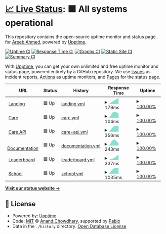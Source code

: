 # [📈 Live Status](https://status.areeb.dev): <!--live status--> **🟩 All systems operational**

This repository contains the open-source uptime monitor and status page for [Areeb Ahmed](https://areeb.dev), powered by [Upptime](https://github.com/upptime/upptime).

[![Uptime CI](https://github.com/areebahmeddd/care_uptime/workflows/Uptime%20CI/badge.svg)](https://github.com/areebahmeddd/care_uptime/actions?query=workflow%3A%22Uptime+CI%22)
[![Response Time CI](https://github.com/areebahmeddd/care_uptime/workflows/Response%20Time%20CI/badge.svg)](https://github.com/areebahmeddd/care_uptime/actions?query=workflow%3A%22Response+Time+CI%22)
[![Graphs CI](https://github.com/areebahmeddd/care_uptime/workflows/Graphs%20CI/badge.svg)](https://github.com/areebahmeddd/care_uptime/actions?query=workflow%3A%22Graphs+CI%22)
[![Static Site CI](https://github.com/areebahmeddd/care_uptime/workflows/Static%20Site%20CI/badge.svg)](https://github.com/areebahmeddd/care_uptime/actions?query=workflow%3A%22Static+Site+CI%22)
[![Summary CI](https://github.com/areebahmeddd/care_uptime/workflows/Summary%20CI/badge.svg)](https://github.com/areebahmeddd/care_uptime/actions?query=workflow%3A%22Summary+CI%22)

With [Upptime](https://upptime.js.org), you can get your own unlimited and free uptime monitor and status page, powered entirely by a GitHub repository. We use [Issues](https://github.com/areebahmeddd/care_uptime/issues) as incident reports, [Actions](https://github.com/areebahmeddd/care_uptime/actions) as uptime monitors, and [Pages](https://status.areeb.dev) for the status page.

<!--start: status pages-->
<!-- This summary is generated by Upptime (https://github.com/upptime/upptime) -->
<!-- Do not edit this manually, your changes will be overwritten -->
<!-- prettier-ignore -->
| URL | Status | History | Response Time | Uptime |
| --- | ------ | ------- | ------------- | ------ |
| <img alt="" src="https://icons.duckduckgo.com/ip3/ohc.network.ico" height="13"> [Landing](https://ohc.network) | 🟩 Up | [landing.yml](https://github.com/areebahmeddd/care_uptime/commits/HEAD/history/landing.yml) | <details><summary><img alt="Response time graph" src="./graphs/landing/response-time-week.png" height="20"> 179ms</summary><br><a href="https://status.areeb.dev/history/landing"><img alt="Response time 179" src="https://img.shields.io/endpoint?url=https%3A%2F%2Fraw.githubusercontent.com%2Fareebahmeddd%2Fcare_uptime%2FHEAD%2Fapi%2Flanding%2Fresponse-time.json"></a><br><a href="https://status.areeb.dev/history/landing"><img alt="24-hour response time 179" src="https://img.shields.io/endpoint?url=https%3A%2F%2Fraw.githubusercontent.com%2Fareebahmeddd%2Fcare_uptime%2FHEAD%2Fapi%2Flanding%2Fresponse-time-day.json"></a><br><a href="https://status.areeb.dev/history/landing"><img alt="7-day response time 179" src="https://img.shields.io/endpoint?url=https%3A%2F%2Fraw.githubusercontent.com%2Fareebahmeddd%2Fcare_uptime%2FHEAD%2Fapi%2Flanding%2Fresponse-time-week.json"></a><br><a href="https://status.areeb.dev/history/landing"><img alt="30-day response time 179" src="https://img.shields.io/endpoint?url=https%3A%2F%2Fraw.githubusercontent.com%2Fareebahmeddd%2Fcare_uptime%2FHEAD%2Fapi%2Flanding%2Fresponse-time-month.json"></a><br><a href="https://status.areeb.dev/history/landing"><img alt="1-year response time 179" src="https://img.shields.io/endpoint?url=https%3A%2F%2Fraw.githubusercontent.com%2Fareebahmeddd%2Fcare_uptime%2FHEAD%2Fapi%2Flanding%2Fresponse-time-year.json"></a></details> | <details><summary><a href="https://status.areeb.dev/history/landing">100.00%</a></summary><a href="https://status.areeb.dev/history/landing"><img alt="All-time uptime 100.00%" src="https://img.shields.io/endpoint?url=https%3A%2F%2Fraw.githubusercontent.com%2Fareebahmeddd%2Fcare_uptime%2FHEAD%2Fapi%2Flanding%2Fuptime.json"></a><br><a href="https://status.areeb.dev/history/landing"><img alt="24-hour uptime 100.00%" src="https://img.shields.io/endpoint?url=https%3A%2F%2Fraw.githubusercontent.com%2Fareebahmeddd%2Fcare_uptime%2FHEAD%2Fapi%2Flanding%2Fuptime-day.json"></a><br><a href="https://status.areeb.dev/history/landing"><img alt="7-day uptime 100.00%" src="https://img.shields.io/endpoint?url=https%3A%2F%2Fraw.githubusercontent.com%2Fareebahmeddd%2Fcare_uptime%2FHEAD%2Fapi%2Flanding%2Fuptime-week.json"></a><br><a href="https://status.areeb.dev/history/landing"><img alt="30-day uptime 100.00%" src="https://img.shields.io/endpoint?url=https%3A%2F%2Fraw.githubusercontent.com%2Fareebahmeddd%2Fcare_uptime%2FHEAD%2Fapi%2Flanding%2Fuptime-month.json"></a><br><a href="https://status.areeb.dev/history/landing"><img alt="1-year uptime 100.00%" src="https://img.shields.io/endpoint?url=https%3A%2F%2Fraw.githubusercontent.com%2Fareebahmeddd%2Fcare_uptime%2FHEAD%2Fapi%2Flanding%2Fuptime-year.json"></a></details>
| <img alt="" src="https://icons.duckduckgo.com/ip3/care.ohc.network.ico" height="13"> [Care](https://care.ohc.network) | 🟩 Up | [care.yml](https://github.com/areebahmeddd/care_uptime/commits/HEAD/history/care.yml) | <details><summary><img alt="Response time graph" src="./graphs/care/response-time-week.png" height="20"> 104ms</summary><br><a href="https://status.areeb.dev/history/care"><img alt="Response time 104" src="https://img.shields.io/endpoint?url=https%3A%2F%2Fraw.githubusercontent.com%2Fareebahmeddd%2Fcare_uptime%2FHEAD%2Fapi%2Fcare%2Fresponse-time.json"></a><br><a href="https://status.areeb.dev/history/care"><img alt="24-hour response time 104" src="https://img.shields.io/endpoint?url=https%3A%2F%2Fraw.githubusercontent.com%2Fareebahmeddd%2Fcare_uptime%2FHEAD%2Fapi%2Fcare%2Fresponse-time-day.json"></a><br><a href="https://status.areeb.dev/history/care"><img alt="7-day response time 104" src="https://img.shields.io/endpoint?url=https%3A%2F%2Fraw.githubusercontent.com%2Fareebahmeddd%2Fcare_uptime%2FHEAD%2Fapi%2Fcare%2Fresponse-time-week.json"></a><br><a href="https://status.areeb.dev/history/care"><img alt="30-day response time 104" src="https://img.shields.io/endpoint?url=https%3A%2F%2Fraw.githubusercontent.com%2Fareebahmeddd%2Fcare_uptime%2FHEAD%2Fapi%2Fcare%2Fresponse-time-month.json"></a><br><a href="https://status.areeb.dev/history/care"><img alt="1-year response time 104" src="https://img.shields.io/endpoint?url=https%3A%2F%2Fraw.githubusercontent.com%2Fareebahmeddd%2Fcare_uptime%2FHEAD%2Fapi%2Fcare%2Fresponse-time-year.json"></a></details> | <details><summary><a href="https://status.areeb.dev/history/care">100.00%</a></summary><a href="https://status.areeb.dev/history/care"><img alt="All-time uptime 100.00%" src="https://img.shields.io/endpoint?url=https%3A%2F%2Fraw.githubusercontent.com%2Fareebahmeddd%2Fcare_uptime%2FHEAD%2Fapi%2Fcare%2Fuptime.json"></a><br><a href="https://status.areeb.dev/history/care"><img alt="24-hour uptime 100.00%" src="https://img.shields.io/endpoint?url=https%3A%2F%2Fraw.githubusercontent.com%2Fareebahmeddd%2Fcare_uptime%2FHEAD%2Fapi%2Fcare%2Fuptime-day.json"></a><br><a href="https://status.areeb.dev/history/care"><img alt="7-day uptime 100.00%" src="https://img.shields.io/endpoint?url=https%3A%2F%2Fraw.githubusercontent.com%2Fareebahmeddd%2Fcare_uptime%2FHEAD%2Fapi%2Fcare%2Fuptime-week.json"></a><br><a href="https://status.areeb.dev/history/care"><img alt="30-day uptime 100.00%" src="https://img.shields.io/endpoint?url=https%3A%2F%2Fraw.githubusercontent.com%2Fareebahmeddd%2Fcare_uptime%2FHEAD%2Fapi%2Fcare%2Fuptime-month.json"></a><br><a href="https://status.areeb.dev/history/care"><img alt="1-year uptime 100.00%" src="https://img.shields.io/endpoint?url=https%3A%2F%2Fraw.githubusercontent.com%2Fareebahmeddd%2Fcare_uptime%2FHEAD%2Fapi%2Fcare%2Fuptime-year.json"></a></details>
| <img alt="" src="https://icons.duckduckgo.com/ip3/careapi.ohc.network.ico" height="13"> [Care API](https://careapi.ohc.network) | 🟩 Up | [care-api.yml](https://github.com/areebahmeddd/care_uptime/commits/HEAD/history/care-api.yml) | <details><summary><img alt="Response time graph" src="./graphs/care-api/response-time-week.png" height="20"> 356ms</summary><br><a href="https://status.areeb.dev/history/care-api"><img alt="Response time 356" src="https://img.shields.io/endpoint?url=https%3A%2F%2Fraw.githubusercontent.com%2Fareebahmeddd%2Fcare_uptime%2FHEAD%2Fapi%2Fcare-api%2Fresponse-time.json"></a><br><a href="https://status.areeb.dev/history/care-api"><img alt="24-hour response time 356" src="https://img.shields.io/endpoint?url=https%3A%2F%2Fraw.githubusercontent.com%2Fareebahmeddd%2Fcare_uptime%2FHEAD%2Fapi%2Fcare-api%2Fresponse-time-day.json"></a><br><a href="https://status.areeb.dev/history/care-api"><img alt="7-day response time 356" src="https://img.shields.io/endpoint?url=https%3A%2F%2Fraw.githubusercontent.com%2Fareebahmeddd%2Fcare_uptime%2FHEAD%2Fapi%2Fcare-api%2Fresponse-time-week.json"></a><br><a href="https://status.areeb.dev/history/care-api"><img alt="30-day response time 356" src="https://img.shields.io/endpoint?url=https%3A%2F%2Fraw.githubusercontent.com%2Fareebahmeddd%2Fcare_uptime%2FHEAD%2Fapi%2Fcare-api%2Fresponse-time-month.json"></a><br><a href="https://status.areeb.dev/history/care-api"><img alt="1-year response time 356" src="https://img.shields.io/endpoint?url=https%3A%2F%2Fraw.githubusercontent.com%2Fareebahmeddd%2Fcare_uptime%2FHEAD%2Fapi%2Fcare-api%2Fresponse-time-year.json"></a></details> | <details><summary><a href="https://status.areeb.dev/history/care-api">100.00%</a></summary><a href="https://status.areeb.dev/history/care-api"><img alt="All-time uptime 100.00%" src="https://img.shields.io/endpoint?url=https%3A%2F%2Fraw.githubusercontent.com%2Fareebahmeddd%2Fcare_uptime%2FHEAD%2Fapi%2Fcare-api%2Fuptime.json"></a><br><a href="https://status.areeb.dev/history/care-api"><img alt="24-hour uptime 100.00%" src="https://img.shields.io/endpoint?url=https%3A%2F%2Fraw.githubusercontent.com%2Fareebahmeddd%2Fcare_uptime%2FHEAD%2Fapi%2Fcare-api%2Fuptime-day.json"></a><br><a href="https://status.areeb.dev/history/care-api"><img alt="7-day uptime 100.00%" src="https://img.shields.io/endpoint?url=https%3A%2F%2Fraw.githubusercontent.com%2Fareebahmeddd%2Fcare_uptime%2FHEAD%2Fapi%2Fcare-api%2Fuptime-week.json"></a><br><a href="https://status.areeb.dev/history/care-api"><img alt="30-day uptime 100.00%" src="https://img.shields.io/endpoint?url=https%3A%2F%2Fraw.githubusercontent.com%2Fareebahmeddd%2Fcare_uptime%2FHEAD%2Fapi%2Fcare-api%2Fuptime-month.json"></a><br><a href="https://status.areeb.dev/history/care-api"><img alt="1-year uptime 100.00%" src="https://img.shields.io/endpoint?url=https%3A%2F%2Fraw.githubusercontent.com%2Fareebahmeddd%2Fcare_uptime%2FHEAD%2Fapi%2Fcare-api%2Fuptime-year.json"></a></details>
| <img alt="" src="https://icons.duckduckgo.com/ip3/docs.ohc.network.ico" height="13"> [Documentation](https://docs.ohc.network) | 🟩 Up | [documentation.yml](https://github.com/areebahmeddd/care_uptime/commits/HEAD/history/documentation.yml) | <details><summary><img alt="Response time graph" src="./graphs/documentation/response-time-week.png" height="20"> 243ms</summary><br><a href="https://status.areeb.dev/history/documentation"><img alt="Response time 243" src="https://img.shields.io/endpoint?url=https%3A%2F%2Fraw.githubusercontent.com%2Fareebahmeddd%2Fcare_uptime%2FHEAD%2Fapi%2Fdocumentation%2Fresponse-time.json"></a><br><a href="https://status.areeb.dev/history/documentation"><img alt="24-hour response time 243" src="https://img.shields.io/endpoint?url=https%3A%2F%2Fraw.githubusercontent.com%2Fareebahmeddd%2Fcare_uptime%2FHEAD%2Fapi%2Fdocumentation%2Fresponse-time-day.json"></a><br><a href="https://status.areeb.dev/history/documentation"><img alt="7-day response time 243" src="https://img.shields.io/endpoint?url=https%3A%2F%2Fraw.githubusercontent.com%2Fareebahmeddd%2Fcare_uptime%2FHEAD%2Fapi%2Fdocumentation%2Fresponse-time-week.json"></a><br><a href="https://status.areeb.dev/history/documentation"><img alt="30-day response time 243" src="https://img.shields.io/endpoint?url=https%3A%2F%2Fraw.githubusercontent.com%2Fareebahmeddd%2Fcare_uptime%2FHEAD%2Fapi%2Fdocumentation%2Fresponse-time-month.json"></a><br><a href="https://status.areeb.dev/history/documentation"><img alt="1-year response time 243" src="https://img.shields.io/endpoint?url=https%3A%2F%2Fraw.githubusercontent.com%2Fareebahmeddd%2Fcare_uptime%2FHEAD%2Fapi%2Fdocumentation%2Fresponse-time-year.json"></a></details> | <details><summary><a href="https://status.areeb.dev/history/documentation">100.00%</a></summary><a href="https://status.areeb.dev/history/documentation"><img alt="All-time uptime 100.00%" src="https://img.shields.io/endpoint?url=https%3A%2F%2Fraw.githubusercontent.com%2Fareebahmeddd%2Fcare_uptime%2FHEAD%2Fapi%2Fdocumentation%2Fuptime.json"></a><br><a href="https://status.areeb.dev/history/documentation"><img alt="24-hour uptime 100.00%" src="https://img.shields.io/endpoint?url=https%3A%2F%2Fraw.githubusercontent.com%2Fareebahmeddd%2Fcare_uptime%2FHEAD%2Fapi%2Fdocumentation%2Fuptime-day.json"></a><br><a href="https://status.areeb.dev/history/documentation"><img alt="7-day uptime 100.00%" src="https://img.shields.io/endpoint?url=https%3A%2F%2Fraw.githubusercontent.com%2Fareebahmeddd%2Fcare_uptime%2FHEAD%2Fapi%2Fdocumentation%2Fuptime-week.json"></a><br><a href="https://status.areeb.dev/history/documentation"><img alt="30-day uptime 100.00%" src="https://img.shields.io/endpoint?url=https%3A%2F%2Fraw.githubusercontent.com%2Fareebahmeddd%2Fcare_uptime%2FHEAD%2Fapi%2Fdocumentation%2Fuptime-month.json"></a><br><a href="https://status.areeb.dev/history/documentation"><img alt="1-year uptime 100.00%" src="https://img.shields.io/endpoint?url=https%3A%2F%2Fraw.githubusercontent.com%2Fareebahmeddd%2Fcare_uptime%2FHEAD%2Fapi%2Fdocumentation%2Fuptime-year.json"></a></details>
| <img alt="" src="https://icons.duckduckgo.com/ip3/contributors.ohc.network.ico" height="13"> [Leaderboard](https://contributors.ohc.network) | 🟩 Up | [leaderboard.yml](https://github.com/areebahmeddd/care_uptime/commits/HEAD/history/leaderboard.yml) | <details><summary><img alt="Response time graph" src="./graphs/leaderboard/response-time-week.png" height="20"> 337ms</summary><br><a href="https://status.areeb.dev/history/leaderboard"><img alt="Response time 337" src="https://img.shields.io/endpoint?url=https%3A%2F%2Fraw.githubusercontent.com%2Fareebahmeddd%2Fcare_uptime%2FHEAD%2Fapi%2Fleaderboard%2Fresponse-time.json"></a><br><a href="https://status.areeb.dev/history/leaderboard"><img alt="24-hour response time 337" src="https://img.shields.io/endpoint?url=https%3A%2F%2Fraw.githubusercontent.com%2Fareebahmeddd%2Fcare_uptime%2FHEAD%2Fapi%2Fleaderboard%2Fresponse-time-day.json"></a><br><a href="https://status.areeb.dev/history/leaderboard"><img alt="7-day response time 337" src="https://img.shields.io/endpoint?url=https%3A%2F%2Fraw.githubusercontent.com%2Fareebahmeddd%2Fcare_uptime%2FHEAD%2Fapi%2Fleaderboard%2Fresponse-time-week.json"></a><br><a href="https://status.areeb.dev/history/leaderboard"><img alt="30-day response time 337" src="https://img.shields.io/endpoint?url=https%3A%2F%2Fraw.githubusercontent.com%2Fareebahmeddd%2Fcare_uptime%2FHEAD%2Fapi%2Fleaderboard%2Fresponse-time-month.json"></a><br><a href="https://status.areeb.dev/history/leaderboard"><img alt="1-year response time 337" src="https://img.shields.io/endpoint?url=https%3A%2F%2Fraw.githubusercontent.com%2Fareebahmeddd%2Fcare_uptime%2FHEAD%2Fapi%2Fleaderboard%2Fresponse-time-year.json"></a></details> | <details><summary><a href="https://status.areeb.dev/history/leaderboard">100.00%</a></summary><a href="https://status.areeb.dev/history/leaderboard"><img alt="All-time uptime 100.00%" src="https://img.shields.io/endpoint?url=https%3A%2F%2Fraw.githubusercontent.com%2Fareebahmeddd%2Fcare_uptime%2FHEAD%2Fapi%2Fleaderboard%2Fuptime.json"></a><br><a href="https://status.areeb.dev/history/leaderboard"><img alt="24-hour uptime 100.00%" src="https://img.shields.io/endpoint?url=https%3A%2F%2Fraw.githubusercontent.com%2Fareebahmeddd%2Fcare_uptime%2FHEAD%2Fapi%2Fleaderboard%2Fuptime-day.json"></a><br><a href="https://status.areeb.dev/history/leaderboard"><img alt="7-day uptime 100.00%" src="https://img.shields.io/endpoint?url=https%3A%2F%2Fraw.githubusercontent.com%2Fareebahmeddd%2Fcare_uptime%2FHEAD%2Fapi%2Fleaderboard%2Fuptime-week.json"></a><br><a href="https://status.areeb.dev/history/leaderboard"><img alt="30-day uptime 100.00%" src="https://img.shields.io/endpoint?url=https%3A%2F%2Fraw.githubusercontent.com%2Fareebahmeddd%2Fcare_uptime%2FHEAD%2Fapi%2Fleaderboard%2Fuptime-month.json"></a><br><a href="https://status.areeb.dev/history/leaderboard"><img alt="1-year uptime 100.00%" src="https://img.shields.io/endpoint?url=https%3A%2F%2Fraw.githubusercontent.com%2Fareebahmeddd%2Fcare_uptime%2FHEAD%2Fapi%2Fleaderboard%2Fuptime-year.json"></a></details>
| <img alt="" src="https://icons.duckduckgo.com/ip3/school.ohc.network.ico" height="13"> [School](https://school.ohc.network) | 🟩 Up | [school.yml](https://github.com/areebahmeddd/care_uptime/commits/HEAD/history/school.yml) | <details><summary><img alt="Response time graph" src="./graphs/school/response-time-week.png" height="20"> 1035ms</summary><br><a href="https://status.areeb.dev/history/school"><img alt="Response time 1035" src="https://img.shields.io/endpoint?url=https%3A%2F%2Fraw.githubusercontent.com%2Fareebahmeddd%2Fcare_uptime%2FHEAD%2Fapi%2Fschool%2Fresponse-time.json"></a><br><a href="https://status.areeb.dev/history/school"><img alt="24-hour response time 1035" src="https://img.shields.io/endpoint?url=https%3A%2F%2Fraw.githubusercontent.com%2Fareebahmeddd%2Fcare_uptime%2FHEAD%2Fapi%2Fschool%2Fresponse-time-day.json"></a><br><a href="https://status.areeb.dev/history/school"><img alt="7-day response time 1035" src="https://img.shields.io/endpoint?url=https%3A%2F%2Fraw.githubusercontent.com%2Fareebahmeddd%2Fcare_uptime%2FHEAD%2Fapi%2Fschool%2Fresponse-time-week.json"></a><br><a href="https://status.areeb.dev/history/school"><img alt="30-day response time 1035" src="https://img.shields.io/endpoint?url=https%3A%2F%2Fraw.githubusercontent.com%2Fareebahmeddd%2Fcare_uptime%2FHEAD%2Fapi%2Fschool%2Fresponse-time-month.json"></a><br><a href="https://status.areeb.dev/history/school"><img alt="1-year response time 1035" src="https://img.shields.io/endpoint?url=https%3A%2F%2Fraw.githubusercontent.com%2Fareebahmeddd%2Fcare_uptime%2FHEAD%2Fapi%2Fschool%2Fresponse-time-year.json"></a></details> | <details><summary><a href="https://status.areeb.dev/history/school">100.00%</a></summary><a href="https://status.areeb.dev/history/school"><img alt="All-time uptime 100.00%" src="https://img.shields.io/endpoint?url=https%3A%2F%2Fraw.githubusercontent.com%2Fareebahmeddd%2Fcare_uptime%2FHEAD%2Fapi%2Fschool%2Fuptime.json"></a><br><a href="https://status.areeb.dev/history/school"><img alt="24-hour uptime 100.00%" src="https://img.shields.io/endpoint?url=https%3A%2F%2Fraw.githubusercontent.com%2Fareebahmeddd%2Fcare_uptime%2FHEAD%2Fapi%2Fschool%2Fuptime-day.json"></a><br><a href="https://status.areeb.dev/history/school"><img alt="7-day uptime 100.00%" src="https://img.shields.io/endpoint?url=https%3A%2F%2Fraw.githubusercontent.com%2Fareebahmeddd%2Fcare_uptime%2FHEAD%2Fapi%2Fschool%2Fuptime-week.json"></a><br><a href="https://status.areeb.dev/history/school"><img alt="30-day uptime 100.00%" src="https://img.shields.io/endpoint?url=https%3A%2F%2Fraw.githubusercontent.com%2Fareebahmeddd%2Fcare_uptime%2FHEAD%2Fapi%2Fschool%2Fuptime-month.json"></a><br><a href="https://status.areeb.dev/history/school"><img alt="1-year uptime 100.00%" src="https://img.shields.io/endpoint?url=https%3A%2F%2Fraw.githubusercontent.com%2Fareebahmeddd%2Fcare_uptime%2FHEAD%2Fapi%2Fschool%2Fuptime-year.json"></a></details>

<!--end: status pages-->

[**Visit our status website →**](https://status.areeb.dev)

## 📄 License

- Powered by: [Upptime](https://github.com/upptime/upptime)
- Code: [MIT](./LICENSE) © [Anand Chowdhary](https://anandchowdhary.com), supported by [Pabio](https://pabio.com)
- Data in the `./history` directory: [Open Database License](https://opendatacommons.org/licenses/odbl/1-0/)
